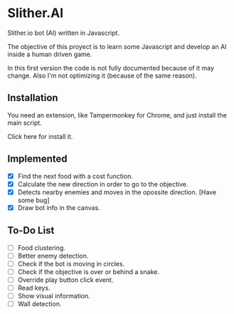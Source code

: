 # Slither.AI
Slither.io bot (AI) written in Javascript.

The objective of this proyect is to learn some Javascript and develop an AI inside a human driven game.

In this first version the code is not fully documented because of it may change. Also I'm not optimizing it (because of the same reason).

## Installation

You need an extension, like Tampermonkey for Chrome, and just install the main script.

Click here for install it.

## Implemented

- [x] Find the next food with a cost function.
- [x] Calculate the new direction in order to go to the objective.
- [x] Detects nearby enemies and moves in the opossite direction. [Have some bug]
- [x] Draw bot info in the canvas.

## To-Do List

- [ ] Food clustering.
- [ ] Better enemy detection.
- [ ] Check if the bot is moving in circles.
- [ ] Check if the objective is over or behind a snake.
- [ ] Override play button click event.
- [ ] Read keys.
- [ ] Show visual information.
- [ ] Wall detection.

